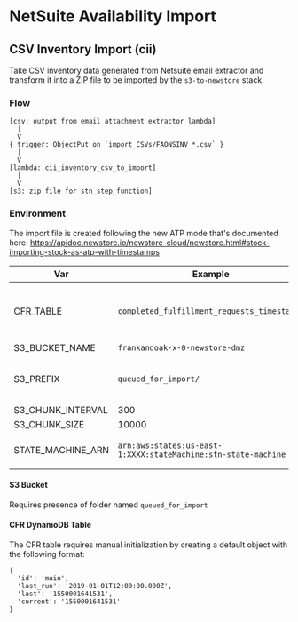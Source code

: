 # NetSuite Availability Import

## CSV Inventory Import (cii)

Take CSV inventory data generated from Netsuite email extractor and transform
it into a ZIP file to be imported by the `s3-to-newstore` stack.

### Flow

```
[csv: output from email attachment extractor lambda]
  |
  V
{ trigger: ObjectPut on `import_CSVs/FAONSINV_*.csv` }
  |
  V
[lambda: cii_inventory_csv_to_import]
  |
  V
[s3: zip file for stn_step_function]
```

### Environment

The import file is created following the new ATP mode that's documented here:
https://apidoc.newstore.io/newstore-cloud/newstore.html#stock-importing-stock-as-atp-with-timestamps

|Var          | Example                 | Description|
|-------------|-------------------------|------------|
|CFR_TABLE|`completed_fulfillment_requests_timestamps`|DynamoDB table with logical timestamp info|
|S3_BUCKET_NAME|`frankandoak-x-0-newstore-dmz`|
|S3_PREFIX|`queued_for_import/`| S3 output prefix for generated import zips|
|S3_CHUNK_INTERVAL|300|
|S3_CHUNK_SIZE|10000|
|STATE_MACHINE_ARN|`arn:aws:states:us-east-1:XXXX:stateMachine:stn-state-machine`|ARN for step function|

#### S3 Bucket

Requires presence of folder named `queued_for_import`

#### CFR DynamoDB Table

The CFR table requires manual initialization by creating a default object with
the following format:

```
{
  'id': 'main',
  'last_run': '2019-01-01T12:00:00.000Z',
  'last': '1550001641531',
  'current': '1550001641531'
}
```
